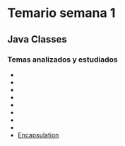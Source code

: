 # Temario semana 1

## Java Classes
### Temas analizados y estudiados


* []()
* []()
* []()
* []()
* []()
* []()
* []()
* []()
* [Encapsulation](https://www.w3schools.com/java/java_encapsulation.asp)

 